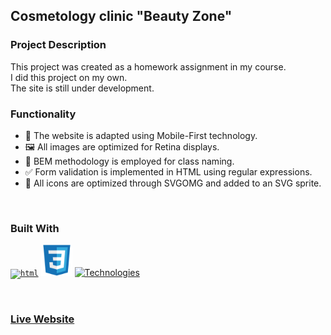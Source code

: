 ## Cosmetology clinic "Beauty Zone"

<!-- ABOUT THE PROJECT -->
### Project Description

This project was created as a homework assignment in my course. <br>
I did this project on my own. <br>
The site is still under development.

<h3>Functionality</h3>

- 📱 The website is adapted using Mobile-First technology.
- 🖼️ All images are optimized for Retina displays.
- 🧩 BEM methodology is employed for class naming.
- ✅ Form validation is implemented in HTML using regular expressions.
- 🌟 All icons are optimized through SVGOMG and added to an SVG sprite.
<br>

<!-- Technologies -->
### Built With
<!-- [![Technologies](https://skillicons.dev/icons?i=html,css,sass,js)](https://skillicons.dev) -->

<code><a href="https://www.w3schools.com/html/" target="_blank"><img height="50" src="https://www.vectorlogo.zone/logos/w3_html5/w3_html5-icon.svg" alt="html"></a></code>
<code><a href="https://www.w3schools.com/css/" target="_blank"><img height="50" src="https://raw.githubusercontent.com/devicons/devicon/master/icons/css3/css3-original.svg" alt="css"></a></code>
[![Technologies](https://skillicons.dev/icons?i=js,sass)](https://skillicons.dev)

<!--
<code><a href="https://www.javascript.com/" target="_blank"><img height="30" src="https://raw.githubusercontent.com/devicons/devicon/master/icons/javascript/javascript-plain.svg" alt="js"></a></code>
<code><a href="https://sass-lang.com" target="_blank"> <img height="30" src="https://raw.githubusercontent.com/devicons/devicon/master/icons/sass/sass-original.svg" alt="sass"></a></code>
-->

<br>

<!-- Images -->
### [Live Website](https://ytsipak.github.io/beauty_zone/)
